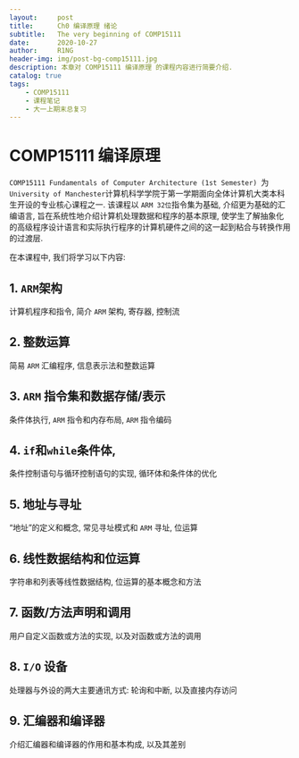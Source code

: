 ```yaml
---
layout:     post
title:      Ch0 编译原理 绪论
subtitle:   The very beginning of COMP15111
date:       2020-10-27
author:     R1NG
header-img: img/post-bg-comp15111.jpg
description: 本章对 COMP15111 编译原理 的课程内容进行简要介绍. 
catalog: true
tags:
    - COMP15111
    - 课程笔记
    - 大一上期末总复习
---
```




# COMP15111 编译原理

`COMP15111 Fundamentals of Computer Architecture (1st Semester) `为 `University of Manchester`计算机科学学院于第一学期面向全体计算机大类本科生开设的专业核心课程之一. 该课程以 `ARM 32位`指令集为基础, 介绍更为基础的汇编语言, 旨在系统性地介绍计算机处理数据和程序的基本原理, 使学生了解抽象化的高级程序设计语言和实际执行程序的计算机硬件之间的这一起到粘合与转换作用的过渡层. 

在本课程中, 我们将学习以下内容: <br>

## 1. `ARM`架构 <br> 
计算机程序和指令, 简介 `ARM` 架构, 寄存器, 控制流
## 2. 整数运算<br>
简易 `ARM` 汇编程序, 信息表示法和整数运算
## 3. `ARM` 指令集和数据存储/表示<br>
条件体执行, `ARM` 指令和内存布局, `ARM` 指令编码
## 4. `if`和`while`条件体, 
条件控制语句与循环控制语句的实现, 循环体和条件体的优化
## 5. 地址与寻址<br>
“地址”的定义和概念, 常见寻址模式和 `ARM` 寻址, 位运算
## 6. 线性数据结构和位运算<br>
字符串和列表等线性数据结构, 位运算的基本概念和方法
## 7. 函数/方法声明和调用<br>
用户自定义函数或方法的实现, 以及对函数或方法的调用
## 8. `I/O` 设备<br>
处理器与外设的两大主要通讯方式: 轮询和中断, 以及直接内存访问
## 9. 汇编器和编译器<br>
介绍汇编器和编译器的作用和基本构成, 以及其差别
